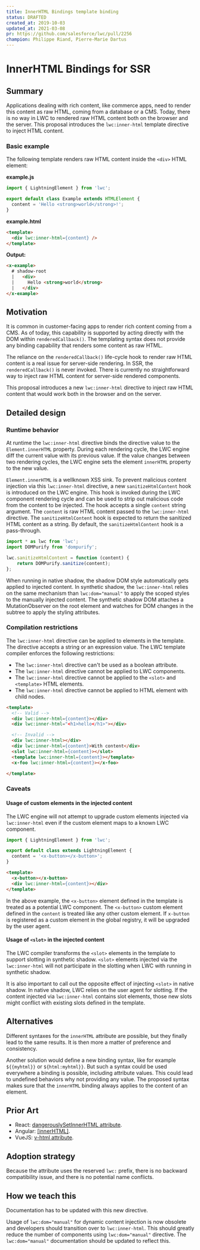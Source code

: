 ```yaml
---
title: InnerHTML Bindings template binding
status: DRAFTED
created_at: 2019-10-03
updated_at: 2021-03-08
pr: https://github.com/salesforce/lwc/pull/2256
champion: Philippe Riand, Pierre-Marie Dartus
---
```


# InnerHTML Bindings for SSR

## Summary

Applications dealing with rich content, like commerce apps, need to render this content as raw HTML, coming from a database or a CMS. Today, there is no way in LWC to rendered raw HTML content both on the browser and the server. This proposal introduces the `lwc:inner-html` template directive to inject HTML content.

### Basic example

The following template renders raw HTML content inside the `<div>` HTML element:

**example.js**
```js
import { LightningElement } from 'lwc';

export default class Example extends HTMLElement {
  content = 'Hello <strong>world</strong>!';
}
```

**example.html**
```html
<template>
  <div lwc:inner-html={content} />
</template>
```

**Output:**

```html
<x-example>
  # shadow-root
  |   <div>
  |     Hello <strong>world</strong>
  |   </div>
</x-example>
```

## Motivation

It is common in customer-facing apps to render rich content coming from a CMS. As of today, this capability is supported by acting directly with the DOM within `renderedCallback()`. The templating syntax does not provide any binding capability that renders some content as raw HTML.

The reliance on the `renderedCallback()` life-cycle hook to render raw HTML content is a real issue for server-side rendering. In SSR, the `renderedCallback()` is never invoked. There is currently no straightforward way to inject raw HTML content for server-side rendered components.

This proposal introduces a new `lwc:inner-html` directive to inject raw HTML content that would work both in the browser and on the server.

## Detailed design

### Runtime behavior

At runtime the `lwc:inner-html` directive binds the directive value to the `Element.innerHTML` property. During each rendering cycle, the LWC engine diff the current value with its previous value. If the value changes between two rendering cycles, the LWC engine sets the element `innerHTML` property to the new value.

`Element.innerHTML` is a wellknown XSS sink. To prevent malicious content injection via this `lwc:inner-html` directive, a new `sanitizeHtmlContent` hook is introduced on the LWC engine. This hook is invoked during the LWC component rendering cycle and can be used to strip out malicious code from the content to be injected. The hook accepts a single `content` string argument. The `content` is raw HTML content passed to the `lwc:inner-html` directive. The `sanitizeHtmlContent` hook is expected to return the sanitized HTML content as a string. By default, the `sanitizeHtmlContent` hook is a pass-through.

```js
import * as lwc from 'lwc';
import DOMPurify from 'dompurify';

lwc.sanitizeHtmlContent = function (content) {
    return DOMPurify.sanitize(content);
};
```

When running in native shadow, the shadow DOM style automatically gets applied to injected content. In synthetic shadow, the `lwc:inner-html` relies on the same mechanism than `lwc:dom="manual"` to apply the scoped styles to the manually injected content. The synthetic shadow DOM attaches a MutationObserver on the root element and watches for DOM changes in the subtree to apply the styling attributes.

### Compilation restrictions

The `lwc:inner-html` directive can be applied to elements in the template. The directive accepts a string or an expression value. The LWC template compiler enforces the following restrictions:

-   The `lwc:inner-html` directive can't be used as a boolean attribute.
-   The `lwc:inner-html` directive cannot be applied to LWC components.
-   The `lwc:inner-html` directive cannot be applied to the `<slot>` and `<template>` HTML elements.
-   The `lwc:inner-html` directive cannot be applied to HTML element with child nodes.

```html
<template>
  <!-- Valid -->
  <div lwc:inner-html={content}></div>
  <div lwc:inner-html="<h1>hello</h1>"></div>

  <!-- Invalid -->
  <div lwc:inner-html></div>
  <div lwc:inner-html={content}>With content</div>
  <slot lwc:inner-html={content}></slot>
  <template lwc:inner-html={content}></template>
  <x-foo lwc:inner-html={content}></x-foo>

</template>
```

### Caveats

#### Usage of custom elements in the injected content

The LWC engine will not attempt to upgrade custom elements injected via `lwc:inner-html` even if the custom element maps to a known LWC component.

```js
import { LightningElement } from 'lwc';

export default class extends LightningElement {
  content = '<x-button></x-button>';
}
```

```html
<template>
  <x-button></x-button>
  <div lwc:inner-html={content}></div>
</template>
```

In the above example, the `<x-button>` element defined in the template is treated as a potential LWC component. The `<x-button>` custom element defined in the `content` is treated like any other custom element. If `x-button` is registered as a custom element in the global registry, it will be upgraded by the user agent.

#### Usage of `<slot>` in the injected content

The LWC compiler transforms the `<slot>` elements in the template to support slotting in synthetic shadow. `<slot>` elements injected via the `lwc:inner-html` will not participate in the slotting when LWC with running in synthetic shadow.

It is also important to call out the opposite effect of injecting `<slot>` in native shadow. In native shadow, LWC relies on the user agent for slotting. If the content injected via `lwc:inner-html` contains slot elements, those new slots might conflict with existing slots defined in the template.

## Alternatives

Different syntaxes for the `innerHTML` attribute are possible, but they finally lead to the same results. It is then more a matter of preference and consistency.

Another solution would define a new binding syntax, like for example `${{myhtml}}` or `${html:myhtml}}`. But such a syntax could be used everywhere a binding is possible, including attribute values. This could lead to undefined behaviors why not providing any value. The proposed syntax makes sure that the `innerHTML` binding always applies to the content of an element.

## Prior Art

-   React: [dangerouslySetInnerHTML attribute](https://reactjs.org/docs/dom-elements.html#dangerouslysetinnerhtml).
-   Angular: [[innerHTML]](https://angular.io/guide/property-binding).
-   VueJS: [v-html attribute](https://vuejs.org/v2/guide/syntax.html#Raw-HTML).

## Adoption strategy

Because the attribute uses the reserved `lwc:` prefix, there is no backward compatibility issue, and there is no potential name conflicts.

## How we teach this

Documentation has to be updated with this new directive. 

Usage of `lwc:dom="manual"` for dynamic content injection is now obsolete and developers should transition over to `lwc:inner-html`. This should greatly reduce the number of components using `lwc:dom="manual"` directive. The `lwc:dom="manual"` documentation should be updated to reflect this. 
